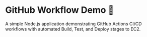 # GitHub Workflow Demo 🚀

A simple Node.js application demonstrating GitHub Actions CI/CD workflows with automated Build, Test, and Deploy stages to EC2.
